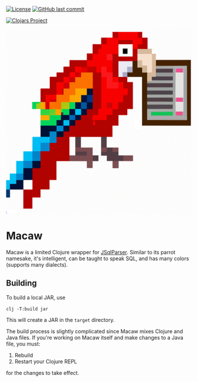 [![License](https://img.shields.io/badge/license-Eclipse%20Public%20License-blue.svg?style=for-the-badge)](https://raw.githubusercontent.com/metabase/macaw/master/LICENSE)
[![GitHub last commit](https://img.shields.io/github/last-commit/metabase/second-date?style=for-the-badge)](https://github.com/metabase/macaw/commits/)

[![Clojars Project](https://clojars.org/metabase/macaw/latest-version.svg)](https://clojars.org/metabase/macaw)

![Macaw logo](./assets/logo.png)

# Macaw

Macaw is a limited Clojure wrapper for
[JSqlParser](https://github.com/JSQLParser/JSqlParser). Similar to its parrot
namesake, it's intelligent, can be taught to speak SQL, and has many colors
(supports many dialects).


## Building

To build a local JAR, use

```
clj -T:build jar
```

This will create a JAR in the `target` directory.

The build process is slightly complicated since Macaw mixes Clojure and Java
files. If you're working on Macaw itself and make changes to a Java file, you
must:

1. Rebuild
2. Restart your Clojure REPL

for the changes to take effect.
